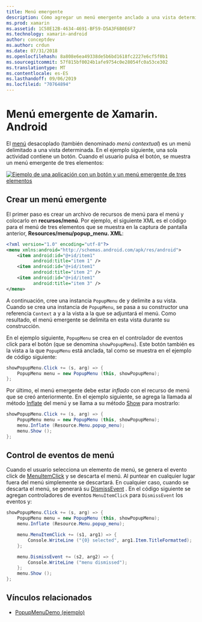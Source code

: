 ```yaml
---
title: Menú emergente
description: Cómo agregar un menú emergente anclado a una vista determinada.
ms.prod: xamarin
ms.assetid: 1C58E12B-4634-4691-BF59-D5A3F6B0E6F7
ms.technology: xamarin-android
author: conceptdev
ms.author: crdun
ms.date: 07/31/2018
ms.openlocfilehash: 8a808e6ea49338de5b6bd1618fc2227e6cf5f0b1
ms.sourcegitcommit: 57f815bf0024b1afe9754c0e28054fc0a53ce302
ms.translationtype: MT
ms.contentlocale: es-ES
ms.lasthandoff: 09/06/2019
ms.locfileid: "70764894"
---
```

# <a name="xamarinandroid-popup-menu"></a>Menú emergente de Xamarin. Android

El [menú](xref:Android.Widget.PopupMenu) desacoplado (también denominado _menú contextual_) es un menú delimitado a una vista determinada. En el ejemplo siguiente, una sola actividad contiene un botón. Cuando el usuario pulsa el botón, se muestra un menú emergente de tres elementos:

[![Ejemplo de una aplicación con un botón y un menú emergente de tres elementos](popup-menu-images/01-app-example-sml.png)](popup-menu-images/01-app-example.png#lightbox)

## <a name="creating-a-popup-menu"></a>Crear un menú emergente

El primer paso es crear un archivo de recursos de menú para el menú y colocarlo en **recursos/menú**. Por ejemplo, el siguiente XML es el código para el menú de tres elementos que se muestra en la captura de pantalla anterior, **Resources/menu/popup_menu. XML**:

```xml
<?xml version="1.0" encoding="utf-8"?>
<menu xmlns:android="http://schemas.android.com/apk/res/android">
    <item android:id="@+id/item1"
          android:title="item 1" />
    <item android:id="@+id/item1"
          android:title="item 2" />
    <item android:id="@+id/item1"
          android:title="item 3" />
</menu>
```

A continuación, cree una instancia `PopupMenu` de y delimite a su vista. Cuando se crea una instancia de `PopupMenu`, se pasa a su constructor una referencia `Context` a y a la vista a la que se adjuntará el menú. Como resultado, el menú emergente se delimita en esta vista durante su construcción.

En el ejemplo siguiente, `PopupMenu` se crea en el controlador de eventos click para el botón (que se denomina `showPopupMenu`). Este botón también es la vista a la que `PopupMenu` está anclada, tal como se muestra en el ejemplo de código siguiente:

```csharp
showPopupMenu.Click += (s, arg) => {
    PopupMenu menu = new PopupMenu (this, showPopupMenu);
};
```

Por último, el menú emergente debe estar *inflado* con el recurso de menú que se creó anteriormente. En el ejemplo siguiente, se agrega la llamada al método [Inflate](xref:Android.Views.LayoutInflater.Inflate*) del menú y se llama a su método [Show](xref:Android.Widget.PopupMenu.Show) para mostrarlo:

```csharp
showPopupMenu.Click += (s, arg) => {
    PopupMenu menu = new PopupMenu (this, showPopupMenu);
    menu.Inflate (Resource.Menu.popup_menu);
    menu.Show ();
};
```

## <a name="handling-menu-events"></a>Control de eventos de menú

Cuando el usuario selecciona un elemento de menú, se genera el evento click de [MenuItemClick](xref:Android.Widget.PopupMenu.MenuItemClick) y se descarta el menú. Al puntear en cualquier lugar fuera del menú simplemente se descartará. En cualquier caso, cuando se descarta el menú, se generará su [DismissEvent](xref:Android.Widget.PopupMenu.Dismiss) . En el código siguiente se agregan controladores de eventos `MenuItemClick` para `DismissEvent` los eventos y:

```csharp
showPopupMenu.Click += (s, arg) => {
    PopupMenu menu = new PopupMenu (this, showPopupMenu);
    menu.Inflate (Resource.Menu.popup_menu);

    menu.MenuItemClick += (s1, arg1) => {
        Console.WriteLine ("{0} selected", arg1.Item.TitleFormatted);
    };

    menu.DismissEvent += (s2, arg2) => {
        Console.WriteLine ("menu dismissed");
    };
    menu.Show ();
};
```

## <a name="related-links"></a>Vínculos relacionados

- [PopupMenuDemo (ejemplo)](https://docs.microsoft.com/samples/xamarin/monodroid-samples/popupmenudemo)
